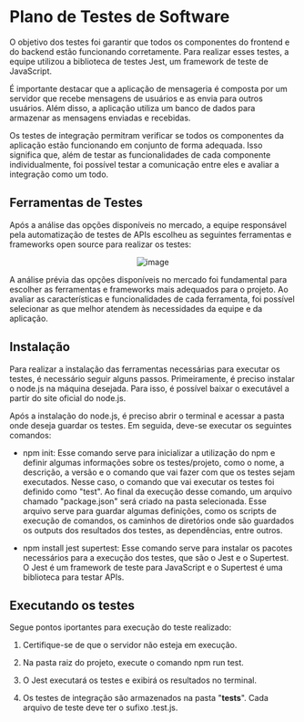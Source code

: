 # Plano de Testes de Software

O objetivo dos testes foi garantir que todos os componentes do frontend e do backend estão funcionando corretamente. Para realizar esses testes, a equipe utilizou a biblioteca de testes Jest, um framework de teste de JavaScript.

É importante destacar que a aplicação de mensageria é composta por um servidor que recebe mensagens de usuários e as envia para outros usuários. Além disso, a aplicação utiliza um banco de dados para armazenar as mensagens enviadas e recebidas.

Os testes de integração permitram verificar se todos os componentes da aplicação estão funcionando em conjunto de forma adequada. Isso significa que, além de testar as funcionalidades de cada componente individualmente, foi possível testar a comunicação entre eles e avaliar a integração como um todo.


## Ferramentas de Testes

Após a análise das opções disponíveis no mercado, a equipe responsável pela automatização de testes de APIs escolheu as seguintes ferramentas e frameworks open source para realizar os testes:

<div align="center">

![image](https://github.com/ICEI-PUC-Minas-PMV-ADS/Chatter/assets/90533356/74f50361-9b31-43a8-b8f1-c369a190879a)
 
 </div>
 
 A análise prévia das opções disponíveis no mercado foi fundamental para escolher as ferramentas e frameworks mais adequados para o projeto. Ao avaliar as características e funcionalidades de cada ferramenta, foi possível selecionar as que melhor atendem às necessidades da equipe e da aplicação.
 
 ## Instalação 

Para realizar a instalação das ferramentas necessárias para executar os testes, é necessário seguir alguns passos. Primeiramente, é preciso instalar o node.js na máquina desejada. Para isso, é possível baixar o executável a partir do site oficial do node.js.

Após a instalação do node.js, é preciso abrir o terminal e acessar a pasta onde deseja guardar os testes. Em seguida, deve-se executar os seguintes comandos:

- npm init: Esse comando serve para inicializar a utilização do npm e definir algumas informações sobre os testes/projeto, como o nome, a descrição, a versão e o comando que vai fazer com que os testes sejam executados. Nesse caso, o comando que vai executar os testes foi definido como "test". Ao final da execução desse comando, um arquivo chamado "package.json" será criado na pasta selecionada. Esse arquivo serve para guardar algumas definições, como os scripts de execução de comandos, os caminhos de diretórios onde são guardados os outputs dos resultados dos testes, as dependências, entre outros.

- npm install jest supertest: Esse comando serve para instalar os pacotes necessários para a execução dos testes, que são o Jest e o Supertest. O Jest é um framework de teste para JavaScript e o Supertest é uma biblioteca para testar APIs.

## Executando os testes

Segue pontos iportantes para execução do teste realizado:

1. Certifique-se de que o servidor não esteja em execução.

2. Na pasta raiz do projeto, execute o comando npm run test.

3. O Jest executará os testes e exibirá os resultados no terminal.

4. Os testes de integração são armazenados na pasta  "__tests__". Cada arquivo de teste deve ter o sufixo .test.js.

